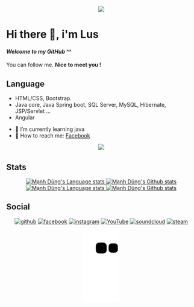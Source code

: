 <p align="center">
<img src="https://capsule-render.vercel.app/api?type=waving&color=gradient&height=200&section=header&text=M.Dũng&fontSize=80&fontAlignY=35&animation=twinkling&fontColor=gradient"/> </a> 
</p>

# Hi there 👋, i'm **Lus**
#### *Welcome to my GitHub ^^*
You can follow me. **Nice to meet you !**

## Language 
* HTML/CSS, Bootstrap.
* Java core, Java Spring boot, SQL Server, MySQL, Hibernate, JSP/Servlet ...
* Angular

- 🌱 I’m currently learning java 
- 💬 How to reach me: [Facebook](https://www.facebook.com/profile.php?id=100022771942685) 

<p align="center">
  <a href="https://skillicons.dev">
    <img src="https://skillicons.dev/icons?i=java,spring,vue,vite,nodejs,js,mysql,postman,git,html,css,idea,vscode" />
  </a>
</p>


## Stats

 <!-- Light Mode -->
<div align="center"> 
<a href="https://github.com/maxlu2k/github-readme-stats#gh-light-mode-only">
<img height=200 src="https://github-readme-stats-git-masterrstaa-rickstaa.vercel.app/api/top-langs/?username=maxlu2k&layout=compact&langs_count=5&hide_border=true&include_orgs=true&theme=dark&bg_color=000000#gh-light-mode-only" alt="Mạnh Dũng's Language stats" />
</a>
<a href="https://github.com/maxlu2k/github-readme-stats#gh-light-mode-only">
<img height=200 src="https://github-readme-stats-git-masterrstaa-rickstaa.vercel.app/api?username=maxlu2k&show_icons=true&count_private=true&line_height=28&hide_border=true&card_width=450&include_all_commits=true&include_orgs=true&exclude_repo=github-readme-stats&theme=dark&bg_color=000000#gh-light-mode-only" alt="Mạnh Dũng's Github stats" />
</a>
</div>

<!-- Dark Mode -->
<div align="center"> 
<a href="https://github.com/maxlu2k/github-readme-stats#gh-dark-mode-only">
<img height=200 src="https://github-readme-stats-git-masterrstaa-rickstaa.vercel.app/api/top-langs/?username=maxlu2k&layout=compact&langs_count=5&hide_border=true&include_orgs=true&theme=dark&bg_color=000000#gh-dark-mode-only" alt="Mạnh Dũng's Language stats" />
</a>
<a href="https://github.com/maxlu2k/github-readme-stats#gh-dark-mode-only">
<img height=200 src="https://github-readme-stats-git-masterrstaa-rickstaa.vercel.app/api?username=maxlu2k&show_icons=true&count_private=true&line_height=28&hide_border=true&card_width=450&include_all_commits=true&include_orgs=true&exclude_repo=github-readme-stats&theme=dark&bg_color=000000#gh-dark-mode-only" alt="Mạnh Dũng's Github stats" />
</a>
</div>
 
## Social

<div align="center">
 
[<img src='https://cdn.jsdelivr.net/npm/simple-icons@3.0.1/icons/github.svg' alt='github' height='40'>](https://github.com/maxlu2k)  [<img src='https://cdn.jsdelivr.net/npm/simple-icons@3.0.1/icons/facebook.svg' alt='facebook' height='40'>](https://www.facebook.com/profile.php?id=100013095221334)  [<img src='https://cdn.jsdelivr.net/npm/simple-icons@3.0.1/icons/instagram.svg' alt='instagram' height='40'>](https://www.instagram.com/mdung_lus/)  [<img src='https://cdn.jsdelivr.net/npm/simple-icons@3.0.1/icons/youtube.svg' alt='YouTube' height='40'>](https://www.youtube.com/channel/UC48Z2L5vpNCULo2kZn3oDXA)  [<img src='https://cdn.jsdelivr.net/npm/simple-icons@3.0.1/icons/soundcloud.svg' alt='soundcloud' height='40'>](https://soundcloud.com/fryman-352499392)  [<img src='https://cdn.jsdelivr.net/npm/simple-icons@3.0.1/icons/steam.svg' alt='steam' height='40'>]()  
 
</div>
<div align="center">
  
 [![Lus](https://github.com/rafaballerini/rafaballerini/blob/output/github-contribution-grid-snake.svg)](https://github.com/maxlu2k)

</div>
